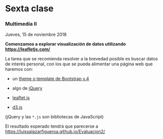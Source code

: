 # Sexta clase

### Multimedia II

Jueves, 15 de noviembre 2018

**Comenzamos a explorar visualización de datos utilizando https://leafletjs.com/**

La tarea que se recomienda resolver a la brevedad posible es buscar datos de interés personal, con los que se pueda alimentar una página web que haremos con: 

- un [theme o template de Bootstrap v.4](https://startbootstrap.com/)

- algo de [jQuery](https://jquery.com/)

- [leaflet.js](https://leafletjs.com/)

- [d3.js](https://d3js.org/)

(jQuery y las `*.js` son bibliotecas de JavaScript)

El resultado esperado tendrá que parecerse a https://luissalazarfigueroa.github.io/Evaluacion2/

